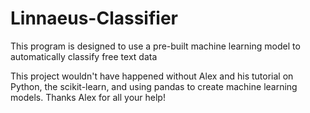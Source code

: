 # Linnaeus-Classifier
This program is designed to use a pre-built machine learning model to automatically classify free text data


This project wouldn't have happened without Alex and his tutorial on Python, the scikit-learn, and using pandas to create machine learning models. Thanks Alex for all your help!
